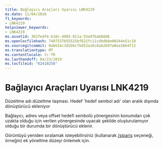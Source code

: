 ```yaml
---
title: Bağlayıcı Araçları Uyarısı LNK4219
ms.date: 11/04/2016
f1_keywords:
- LNK4219
helpviewer_keywords:
- LNK4219
ms.assetid: 363fedf4-b10c-4985-811a-55a9fba688d6
ms.openlocfilehash: 7407537b55525bf622fc11cdbdb8e00244e51c18
ms.sourcegitcommit: 0ab61bc3d2b6cfbd52a16c6ab2b97a8ea1864f12
ms.translationtype: MT
ms.contentlocale: tr-TR
ms.lasthandoff: 04/23/2019
ms.locfileid: "62410258"
---
```

# <a name="linker-tools-warning-lnk4219"></a>Bağlayıcı Araçları Uyarısı LNK4219

Düzeltme adı düzeltme taşması. Hedef 'hedef sembol adı' olan aralık dışında dönüştürücü ekleniyor

Bağlayıcı, adres veya offset hedefi sembolü yönergesinin konumdan çok uzakta olduğu için verilen yönergesinde uyacak şekilde oluşturulamıyor olduğu bir durumda bir dönüştürücü eklenir.

Görüntüyü yeniden sıralamak isteyebilirsiniz (kullanarak [/sipariş](../../build/reference/order-put-functions-in-order.md) seçeneği, örneğin) ek yöneltme düzeyi önlemek için.